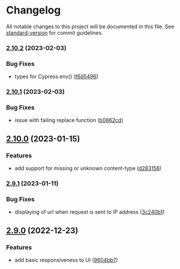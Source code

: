 # Changelog

All notable changes to this project will be documented in this file. See [standard-version](https://github.com/conventional-changelog/standard-version) for commit guidelines.

### [2.10.2](https://github.com/filiphric/cypress-plugin-api/compare/v2.10.1...v2.10.2) (2023-02-03)


### Bug Fixes

* types for Cypress.env() ([f6d5496](https://github.com/filiphric/cypress-plugin-api/commits/f6d5496277982800b8286926578373c8dd3e5006))

### [2.10.1](https://github.com/filiphric/cypress-plugin-api/compare/v2.10.0...v2.10.1) (2023-02-03)


### Bug Fixes

* issue with failing replace function ([b0862cd](https://github.com/filiphric/cypress-plugin-api/commits/b0862cdec229fbb4ed653e1ebeabe2d1b5df5b84))

## [2.10.0](https://github.com/filiphric/cypress-plugin-api/compare/v2.9.1...v2.10.0) (2023-01-15)


### Features

* add support for missing or unknown content-type ([d283156](https://github.com/filiphric/cypress-plugin-api/commits/d28315664d1a800ae8a1a0543418c41b10f90f6f))

### [2.9.1](https://github.com/filiphric/cypress-plugin-api/compare/v2.9.0...v2.9.1) (2023-01-11)


### Bug Fixes

* displaying of url when request is sent to IP address ([3c240b1](https://github.com/filiphric/cypress-plugin-api/commits/3c240b15c3c01a78da95679959d7da0f1dbb100a))

## [2.9.0](https://github.com/filiphric/cypress-plugin-api/compare/v2.8.0...v2.9.0) (2022-12-23)


### Features

* add basic responsiveness to UI ([9604bb7](https://github.com/filiphric/cypress-plugin-api/commits/9604bb78493a4b4a2a4bb4b3e2030f91b09ff48d))

